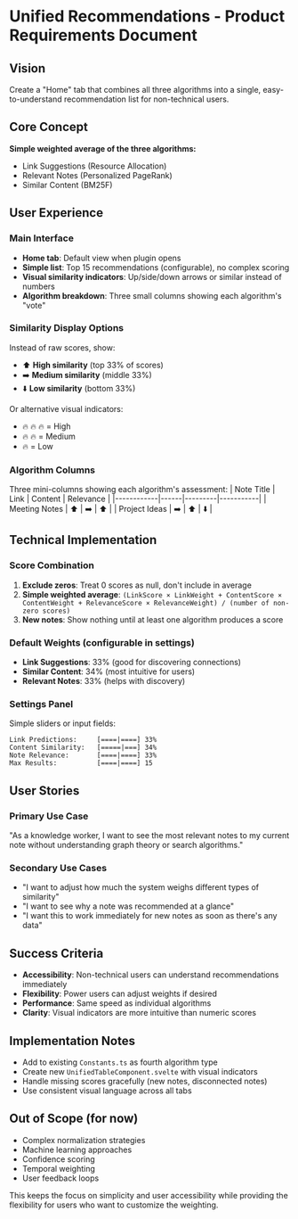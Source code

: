 # Unified Recommendations - Product Requirements Document

## Vision
Create a "Home" tab that combines all three algorithms into a single, easy-to-understand recommendation list for non-technical users.

## Core Concept
**Simple weighted average of the three algorithms:**
- Link Suggestions (Resource Allocation)
- Relevant Notes (Personalized PageRank) 
- Similar Content (BM25F)

## User Experience

### Main Interface
- **Home tab**: Default view when plugin opens
- **Simple list**: Top 15 recommendations (configurable), no complex scoring
- **Visual similarity indicators**: Up/side/down arrows or similar instead of numbers
- **Algorithm breakdown**: Three small columns showing each algorithm's "vote"

### Similarity Display Options
Instead of raw scores, show:
- ⬆️ **High similarity** (top 33% of scores)
- ➡️ **Medium similarity** (middle 33%)
- ⬇️ **Low similarity** (bottom 33%)

Or alternative visual indicators:
- 🔥 🔥 🔥 = High
- 🔥 🔥 = Medium  
- 🔥 = Low

### Algorithm Columns
Three mini-columns showing each algorithm's assessment:
| Note Title | Link | Content | Relevance |
|------------|------|---------|-----------|
| Meeting Notes | ⬆️ | ➡️ | ⬆️ |
| Project Ideas | ➡️ | ⬆️ | ⬇️ |

## Technical Implementation

### Score Combination
1. **Exclude zeros**: Treat 0 scores as null, don't include in average
2. **Simple weighted average**: `(LinkScore × LinkWeight + ContentScore × ContentWeight + RelevanceScore × RelevanceWeight) / (number of non-zero scores)`
3. **New notes**: Show nothing until at least one algorithm produces a score

### Default Weights (configurable in settings)
- **Link Suggestions**: 33% (good for discovering connections)
- **Similar Content**: 34% (most intuitive for users)
- **Relevant Notes**: 33% (helps with discovery)

### Settings Panel
Simple sliders or input fields:
```
Link Predictions:     [====|====] 33%
Content Similarity:   [=====|===] 34%  
Note Relevance:       [====|====] 33%
Max Results:          [====|====] 15
```

## User Stories

### Primary Use Case
"As a knowledge worker, I want to see the most relevant notes to my current note without understanding graph theory or search algorithms."

### Secondary Use Cases
- "I want to adjust how much the system weighs different types of similarity"
- "I want to see why a note was recommended at a glance"
- "I want this to work immediately for new notes as soon as there's any data"

## Success Criteria
- **Accessibility**: Non-technical users can understand recommendations immediately
- **Flexibility**: Power users can adjust weights if desired
- **Performance**: Same speed as individual algorithms
- **Clarity**: Visual indicators are more intuitive than numeric scores

## Implementation Notes
- Add to existing `Constants.ts` as fourth algorithm type
- Create new `UnifiedTableComponent.svelte` with visual indicators
- Handle missing scores gracefully (new notes, disconnected notes)
- Use consistent visual language across all tabs

## Out of Scope (for now)
- Complex normalization strategies
- Machine learning approaches
- Confidence scoring
- Temporal weighting
- User feedback loops

This keeps the focus on simplicity and user accessibility while providing the flexibility for users who want to customize the weighting.